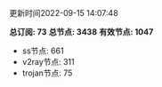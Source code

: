 更新时间2022-09-15 14:07:48

**总订阅: 73**
**总节点: 3438**
**有效节点: 1047**
- ss节点: 661
- v2ray节点: 311
- trojan节点: 75
